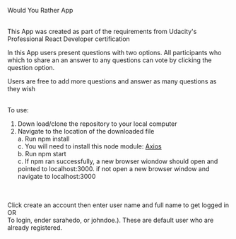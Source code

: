 
Would You Rather App <br><br>

This App was created as part of the requirements from Udacity's Professional React Developer certification<br>

In this App users present questions with two options. All participants who which to share an an answer to any questions can vote by clicking the question option.<br>

Users are free to add more questions and answer as many questions as they wish<br><br>

To use: <br>
  1. Down load/clone the repository to your local computer<br>
  2. Navigate to the location of the downloaded file<br>
   a. Run npm install<br>
   c. You will need to install this node module: <a href="https://www.npmjs.com/package/axios"> Axios</a><br>
   b. Run npm start<br>
   c. If npm ran successfully, a new browser wiondow should open and pointed to localhost:3000. if not open a new browser window and navigate to localhost:3000
   

<br><br>
Click create an account then enter user name and full name to get logged in<br>
OR <br>
To login, ender sarahedo, or johndoe.). These are default user who are already registered.


